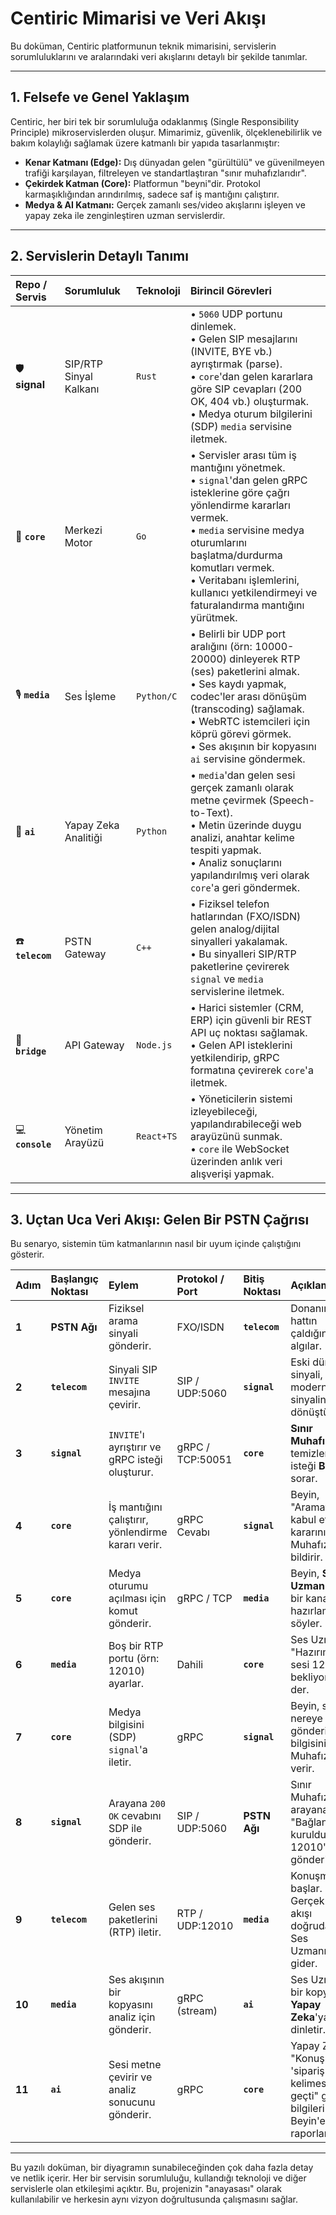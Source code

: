 # Centiric Mimarisi ve Veri Akışı

Bu doküman, Centiric platformunun teknik mimarisini, servislerin sorumluluklarını ve aralarındaki veri akışlarını detaylı bir şekilde tanımlar.

---

## 1. Felsefe ve Genel Yaklaşım

Centiric, her biri tek bir sorumluluğa odaklanmış (Single Responsibility Principle) mikroservislerden oluşur. Mimarimiz, güvenlik, ölçeklenebilirlik ve bakım kolaylığı sağlamak üzere katmanlı bir yapıda tasarlanmıştır:

-   **Kenar Katmanı (Edge):** Dış dünyadan gelen "gürültülü" ve güvenilmeyen trafiği karşılayan, filtreleyen ve standartlaştıran "sınır muhafızlarıdır".
-   **Çekirdek Katman (Core):** Platformun "beyni"dir. Protokol karmaşıklığından arındırılmış, sadece saf iş mantığını çalıştırır.
-   **Medya & AI Katmanı:** Gerçek zamanlı ses/video akışlarını işleyen ve yapay zeka ile zenginleştiren uzman servislerdir.

---

## 2. Servislerin Detaylı Tanımı

| Repo / Servis | Sorumluluk | Teknoloji | Birincil Görevleri |
| :--- | :--- | :--- | :--- |
| 🛡️ **signal** | SIP/RTP Sinyal Kalkanı | `Rust` | • `5060` UDP portunu dinlemek.<br>• Gelen SIP mesajlarını (INVITE, BYE vb.) ayrıştırmak (parse).<br>• `core`'dan gelen kararlara göre SIP cevapları (200 OK, 404 vb.) oluşturmak.<br>• Medya oturum bilgilerini (SDP) `media` servisine iletmek. |
| 🧠 **`core`** | Merkezi Motor | `Go` | • Servisler arası tüm iş mantığını yönetmek.<br>• `signal`'dan gelen gRPC isteklerine göre çağrı yönlendirme kararları vermek.<br>• `media` servisine medya oturumlarını başlatma/durdurma komutları vermek.<br>• Veritabanı işlemlerini, kullanıcı yetkilendirmeyi ve faturalandırma mantığını yürütmek. |
| 🎙️ **`media`** | Ses İşleme | `Python/C`| • Belirli bir UDP port aralığını (örn: 10000-20000) dinleyerek RTP (ses) paketlerini almak.<br>• Ses kaydı yapmak, codec'ler arası dönüşüm (transcoding) sağlamak.<br>• WebRTC istemcileri için köprü görevi görmek.<br>• Ses akışının bir kopyasını `ai` servisine göndermek. |
| 🤖 **`ai`** | Yapay Zeka Analitiği | `Python` | • `media`'dan gelen sesi gerçek zamanlı olarak metne çevirmek (Speech-to-Text).<br>• Metin üzerinde duygu analizi, anahtar kelime tespiti yapmak.<br>• Analiz sonuçlarını yapılandırılmış veri olarak `core`'a geri göndermek. |
| ☎️ **`telecom`** | PSTN Gateway | `C++` | • Fiziksel telefon hatlarından (FXO/ISDN) gelen analog/dijital sinyalleri yakalamak.<br>• Bu sinyalleri SIP/RTP paketlerine çevirerek `signal` ve `media` servislerine iletmek. |
| 🔌 **`bridge`** | API Gateway | `Node.js` | • Harici sistemler (CRM, ERP) için güvenli bir REST API uç noktası sağlamak.<br>• Gelen API isteklerini yetkilendirip, gRPC formatına çevirerek `core`'a iletmek. |
| 💻 **`console`** | Yönetim Arayüzü | `React+TS`| • Yöneticilerin sistemi izleyebileceği, yapılandırabileceği web arayüzünü sunmak.<br>• `core` ile WebSocket üzerinden anlık veri alışverişi yapmak. |

---

## 3. Uçtan Uca Veri Akışı: Gelen Bir PSTN Çağrısı

Bu senaryo, sistemin tüm katmanlarının nasıl bir uyum içinde çalıştığını gösterir.

| Adım | Başlangıç Noktası | Eylem | Protokol / Port | Bitiş Noktası | Açıklama |
| :--- | :--- | :--- | :--- | :--- | :--- |
| **1** | **PSTN Ağı** | Fiziksel arama sinyali gönderir. | FXO/ISDN | **`telecom`** | Donanım, hattın çaldığını algılar. |
| **2** | **`telecom`** | Sinyali SIP `INVITE` mesajına çevirir. | SIP / UDP:5060 | **`signal`** | Eski dünya sinyali, modern IP sinyaline dönüştürülür. |
| **3** | **`signal`** | `INVITE`'ı ayrıştırır ve gRPC isteği oluşturur. | gRPC / TCP:50051 | **`core`** | **Sınır Muhafızı**, temizlenmiş isteği **Beyin**'e sorar. |
| **4** | **`core`** | İş mantığını çalıştırır, yönlendirme kararı verir. | gRPC Cevabı | **`signal`** | Beyin, "Aramayı kabul et" kararını Sınır Muhafızı'na bildirir. |
| **5** | **`core`** | Medya oturumu açılması için komut gönderir. | gRPC / TCP | **`media`** | Beyin, **Ses Uzmanı**'na bir kanal hazırlamasını söyler. |
| **6** | **`media`** | Boş bir RTP portu (örn: 12010) ayarlar. | Dahili | **`core`** | Ses Uzmanı, "Hazırım, sesi 12010'a bekliyorum" der. |
| **7**| **`core`** | Medya bilgisini (SDP) `signal`'a iletir. | gRPC | **`signal`** | Beyin, sesin nereye gönderileceği bilgisini Sınır Muhafızı'na verir. |
| **8**| **`signal`** | Arayana `200 OK` cevabını SDP ile gönderir. | SIP / UDP:5060 | **PSTN Ağı** | Sınır Muhafızı, arayana "Bağlantı kuruldu, sesi 12010'a gönder" der. |
| **9**| **`telecom`** | Gelen ses paketlerini (RTP) iletir. | RTP / UDP:12010| **`media`** | Konuşma başlar. Gerçek ses akışı doğrudan Ses Uzmanı'na gider. |
| **10**| **`media`** | Ses akışının bir kopyasını analiz için gönderir.| gRPC (stream) | **`ai`** | Ses Uzmanı, bir kopyayı **Yapay Zeka**'ya dinletir. |
| **11**| **`ai`** | Sesi metne çevirir ve analiz sonucunu gönderir.| gRPC | **`core`** | Yapay Zeka, "Konuşmada 'sipariş' kelimesi geçti" gibi bilgileri Beyin'e raporlar. |

---

Bu yazılı doküman, bir diyagramın sunabileceğinden çok daha fazla detay ve netlik içerir. Her bir servisin sorumluluğu, kullandığı teknoloji ve diğer servislerle olan etkileşimi açıktır. Bu, projenizin "anayasası" olarak kullanılabilir ve herkesin aynı vizyon doğrultusunda çalışmasını sağlar.
